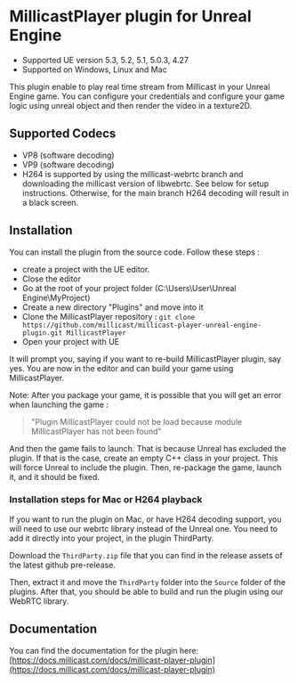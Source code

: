# MillicastPlayer plugin for Unreal Engine

* Supported UE version 5.3, 5.2, 5.1, 5.0.3, 4.27
* Supported on Windows, Linux and Mac

This plugin enable to play real time stream from Millicast in your Unreal Engine game.
You can configure your credentials and configure your game logic using unreal object and then render the video in a texture2D.

## Supported Codecs

* VP8 (software decoding)
* VP9 (software decoding)
* H264 is supported by using the millicast-webrtc branch and downloading the millicast version of libwebrtc. See below for setup instructions. Otherwise, for the main branch H264 decoding will result in a black screen.

## Installation

You can install the plugin from the source code.
Follow these steps :

* create a project with the UE editor.
* Close the editor
* Go at the root of your project folder (C:\Users\User\Unreal Engine\MyProject)
* Create a new directory "Plugins" and move into it
* Clone the MillicastPlayer repository : ``git clone https://github.com/millicast/millicast-player-unreal-engine-plugin.git MillicastPlayer``
* Open your project with UE

It will prompt you, saying if you want to re-build MillicastPlayer plugin, say yes.
You are now in the editor and can build your game using MillicastPlayer.

Note: After you package your game, it is possible that you will get an error when launching the game :  

> "Plugin MillicastPlayer could not be load because module MillicastPlayer has not been found"

And then the game fails to launch.
That is because Unreal has excluded the plugin.
If that is the case, create an empty C++ class in your project. This will force Unreal to include the plugin. Then, re-package the game, launch it, and it should be fixed.

### Installation steps for Mac or H264 playback

If you want to run the plugin on Mac, or have H264 decoding support, you will need to use our webrtc library instead of the Unreal one. You need to add it directly into your project, in the plugin ThirdParty.

Download the ``ThirdParty.zip`` file that you can find in the release assets of the latest github pre-release.

Then, extract it and move the ``ThirdParty`` folder into the ``Source`` folder of the plugins.
After that, you should be able to build and run the plugin using our WebRTC library.


## Documentation

You can find the documentation for the plugin here: [https://docs.millicast.com/docs/millicast-player-plugin](https://docs.millicast.com/docs/millicast-player-plugin)
